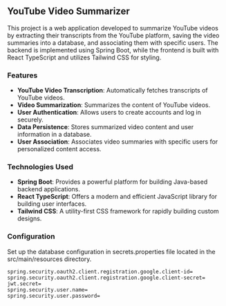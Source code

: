 ## YouTube Video Summarizer

This project is a web application developed to summarize YouTube videos by extracting their transcripts from the YouTube platform, saving the video summaries into a database, and associating them with specific users. The backend is implemented using Spring Boot, while the frontend is built with React TypeScript and utilizes Tailwind CSS for styling.

### Features  

- **YouTube Video Transcription**: Automatically fetches transcripts of YouTube videos.  
- **Video Summarization**: Summarizes the content of YouTube videos.  
- **User Authentication**: Allows users to create accounts and log in securely.  
- **Data Persistence**: Stores summarized video content and user information in a database.  
- **User Association**: Associates video summaries with specific users for personalized content access.  

### Technologies Used  

- **Spring Boot**: Provides a powerful platform for building Java-based backend applications.  
- **React TypeScript**: Offers a modern and efficient JavaScript library for building user interfaces.  
- **Tailwind CSS**: A utility-first CSS framework for rapidly building custom designs.   



### Configuration
Set up the database configuration in secrets.properties file located in the src/main/resources directory.


```
spring.security.oauth2.client.registration.google.client-id=
spring.security.oauth2.client.registration.google.client-secret=
jwt.secret=
spring.security.user.name=
spring.security.user.password=
```
